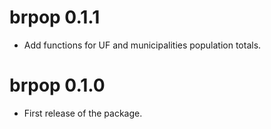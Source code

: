 # brpop 0.1.1

* Add functions for UF and municipalities population totals.

# brpop 0.1.0

* First release of the package.
